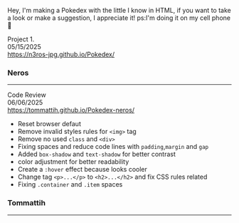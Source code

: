 
Hey, I'm making a Pokedex with the little I know in HTML, if you want to take a look or make a suggestion, I appreciate it!
ps:I'm doing it on my cell phone 🥲

Project 1. <br>
05/15/2025 <br>
https://n3ros-jpg.github.io/Pokedex/<br>

### Neros

---
Code Review <br>
06/06/2025 <br>
https://tommattih.github.io/Pokedex-neros/


* Reset browser defaut
* Remove invalid styles rules for `<img>` tag
* Remove no used `class` and `<div>`
* Fixing spaces and reduce code lines with `padding`,`margin` and `gap`
* Added `box-shadow` and `text-shadow` for better contrast
* color adjustment for better readability
* Create a `:hover` effect because looks cooler
* Change tag `<p>...</p>` to `<h2>...</h2>` and fix CSS rules related
* Fixing `.container` and `.item` spaces

### Tommattih
---